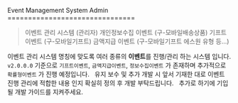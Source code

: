 Event Management System Admin =============================== 
> 이벤트 관리 시스템 (관리자)
> 개인정보수집 이벤트 (구-모바일배송상품)
> 기프트 이벤트 (구-모바일기프트)
> 금액지급 이벤트 (구-모바일기프트 에스원 유형 등...)

이벤트 관리 시스템 명칭에 맞도록 여러 종류의 **이벤트**를 진행/관리 하는 시스템 입니다. `v2.0.0.0` 기준으로 `기프트이벤트`, `금액지급이벤트`, `정보수집이벤트` 가 존재하며 추가적으로 `확률형이벤트` 가 진행 예정입니다.  
유지 보수 및 추가 개발 시 앞서 기재한 대로 이벤트 진행 관리에 적합한 내용 인지 확실히 정의 후 개발 부탁드립니다.   
추가로 하기에 기입 될 개발 가이드를 지켜주세요. 
